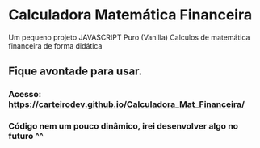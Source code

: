 # Calculadora Matemática Financeira

Um pequeno projeto JAVASCRIPT Puro (Vanilla) Calculos de matemática financeira de forma didática 
## Fique avontade para usar.

### Acesso: https://carteirodev.github.io/Calculadora_Mat_Financeira/

### Código nem um pouco dinâmico, irei desenvolver algo no futuro ^^
